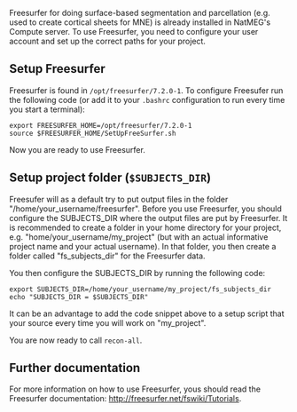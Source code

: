 Freesurfer for doing surface-based segmentation and parcellation (e.g. used to create cortical sheets for MNE) is already installed in NatMEG's Compute server. To use Freesurfer, you need to configure your user account and set up the correct paths for your project.


## Setup Freesurfer

Freesurfer is found in `/opt/freesurfer/7.2.0-1`. To configure Freesufer run the following code (or add it to your `.bashrc` configuration to run every time you start a terminal):

````{bash}
export FREESURFER_HOME=/opt/freesurfer/7.2.0-1
source $FREESURFER_HOME/SetUpFreeSurfer.sh
````
Now you are ready to use Freesurfer.

## Setup project folder (`$SUBJECTS_DIR`)

Freesufer will as a default try to put output files in the folder "/home/your_username/freesurfer". Before you use Freesurfer, you should configure the SUBJECTS_DIR where the output files are put by Freesurfer. It is recommended to create a folder in your home directory for your project, e.g. "home/your_username/my_project" (but with an actual informative project name and your actual username). In that folder, you then create a folder called "fs_subjects_dir" for the Freesurfer data.

You then configure the SUBJECTS_DIR by running the following code:

````{bash}
export SUBJECTS_DIR=/home/your_username/my_project/fs_subjects_dir
echo "SUBJECTS_DIR = $SUBJECTS_DIR"
````
It can be an advantage to add the code snippet above to a setup script that your source every time you will work on "my_project".

You are now ready to call `recon-all`.

## Further documentation
For more information on how to use Freesurfer, yous should read the Freesurfer documentation: http://freesurfer.net/fswiki/Tutorials.
